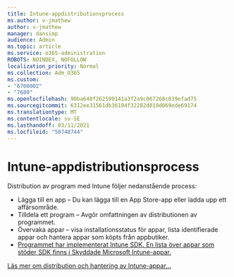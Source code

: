 ```yaml
---
title: Intune-appdistributionsprocess
ms.author: v-jmathew
author: v-jmathew
manager: dansimp
audience: Admin
ms.topic: article
ms.service: o365-administration
ROBOTS: NOINDEX, NOFOLLOW
localization_priority: Normal
ms.collection: Adm_O365
ms.custom:
- "6700002"
- "7680"
ms.openlocfilehash: 90ba640f262599141a3f2a9c067268c039efad75
ms.sourcegitcommit: 6312ee31561db36104f32282d019d069ede69174
ms.translationtype: MT
ms.contentlocale: sv-SE
ms.lasthandoff: 03/11/2021
ms.locfileid: "50748744"
---
```

# <a name="intune-app-deployment-process"></a>Intune-appdistributionsprocess

Distribution av program med Intune följer nedanstående process:

- Lägga till en app – Du kan lägga till en App Store-app eller ladda upp ett affärsområde.
- Tilldela ett program – Avgör omfattningen av distributionen av programmet.
- Övervaka appar – visa installationsstatus för appar, lista identifierade appar och hantera appar som köpts från appbutiker.
- [Programmet har implementerat Intune SDK. En lista över appar som stöder SDK finns i Skyddade Microsoft Intune-appar.](https://docs.microsoft.com/mem/intune/apps/apps-supported-intune-apps)

[Läs mer om distribution och hantering av Intune-appar...](https://docs.microsoft.com/mem/intune/apps/app-management)
